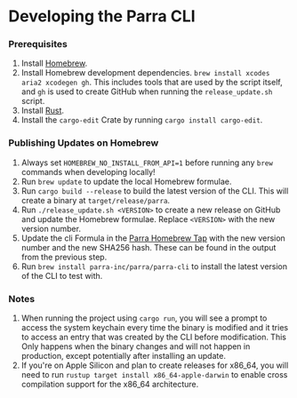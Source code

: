 # Developing the Parra CLI

### Prerequisites

1. Install [Homebrew](https://brew.sh/).
2. Install Homebrew development dependencies. `brew install xcodes aria2 xcodegen gh`. This includes tools that are used by the script itself, and `gh` is used to create GitHub when running the `release_update.sh` script.
3. Install [Rust](https://www.rust-lang.org/tools/install).
4. Install the `cargo-edit` Crate by running `cargo install cargo-edit`.

### Publishing Updates on Homebrew

1. Always set `HOMEBREW_NO_INSTALL_FROM_API=1` before running any `brew` commands when developing locally!
2. Run `brew update` to update the local Homebrew formulae.
3. Run `cargo build --release` to build the latest version of the CLI. This will create a binary at `target/release/parra`.
4. Run `./release_update.sh <VERSION>` to create a new release on GitHub and update the Homebrew formulae. Replace `<VERSION>` with the new version number.
5. Update the cli Formula in the [Parra Homebrew Tap](https://github.com/Parra-Inc/homebrew-parra) with the new version number and the new SHA256 hash. These can be found in the output from the previous step.
6. Run `brew install parra-inc/parra/parra-cli` to install the latest version of the CLI to test with.

### Notes

1. When running the project using `cargo run`, you will see a prompt to access the system keychain every time the binary is modified and it tries to access an entry that was created by the CLI before modification. This Only happens when the binary changes and will not happen in production, except potentially after installing an update.
2. If you're on Apple Silicon and plan to create releases for x86_64, you will need to run `rustup target install x86_64-apple-darwin` to enable cross compilation support for the x86_64 architecture.